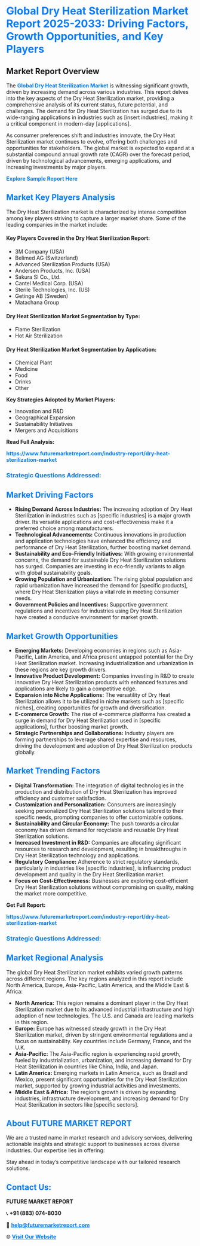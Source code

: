 <h1 style="color: #007BFF;">Global Dry Heat Sterilization Market Report 2025-2033: Driving Factors, Growth Opportunities, and Key Players</h1>

<section id="overview">
<h2>Market Report Overview</h2>
<p>The <a href="https://www.futuremarketreport.com/industry-report/dry-heat-sterilization-market" style="color: #007BFF; text-decoration: none;"><strong>Global Dry Heat Sterilization Market</strong></a> is witnessing significant growth, driven by increasing demand across various industries. This report delves into the key aspects of the Dry Heat Sterilization market, providing a comprehensive analysis of its current status, future potential, and challenges. The demand for Dry Heat Sterilization has surged due to its wide-ranging applications in industries such as [insert industries], making it a critical component in modern-day [applications].</p>
<p>As consumer preferences shift and industries innovate, the Dry Heat Sterilization market continues to evolve, offering both challenges and opportunities for stakeholders. The global market is expected to expand at a substantial compound annual growth rate (CAGR) over the forecast period, driven by technological advancements, emerging applications, and increasing investments by major players.</p>
</section>

<section id="overview">
<p><a href="https://www.futuremarketreport.com/request-sample/reportId=85469" style="color: #007BFF; text-decoration: none;"><strong>Explore Sample Report Here</strong></a></p>
</section>

<section id="key-players">
<h2 style="color: #007BFF;">Market Key Players Analysis</h2>
<p>The Dry Heat Sterilization market is characterized by intense competition among key players striving to capture a larger market share. Some of the leading companies in the market include:</p>
<h4>Key Players Covered in the Dry Heat Sterilization Report:</h4>
<ul><li>3M Company (USA)</li><li>Belimed AG (Switzerland)</li><li>Advanced Sterilization Products (USA)</li><li>Andersen Products, Inc. (USA)</li><li>Sakura SI Co., Ltd.</li><li>Cantel Medical Corp. (USA)</li><li>Sterile Technologies, Inc. (US)</li><li>Getinge AB (Sweden)</li><li>Matachana Group</li></ul>
<h4>Dry Heat Sterilization Market Segmentation by Type:</h4>
<ul><li>Flame Sterilization</li><li>Hot Air Sterilization</li></ul>

<h4>Dry Heat Sterilization Market Segmentation by Application:</h4>
<ul><li>Chemical Plant</li><li>Medicine</li><li>Food</li><li>Drinks</li><li>Other</li></ul>
<p><strong>Key Strategies Adopted by Market Players:</strong></p>
<ul>
<li>Innovation and R&D</li>
<li>Geographical Expansion</li>
<li>Sustainability Initiatives</li>
<li>Mergers and Acquisitions</li>
</ul>
</section>

<section>
<p><strong>Read Full Analysis: </strong></p><a href="https://www.futuremarketreport.com/industry-report/dry-heat-sterilization-market" style="color: #007BFF; text-decoration: none;"><strong>https://www.futuremarketreport.com/industry-report/dry-heat-sterilization-market</strong></a>
<h3 style="color: #007BFF;">Strategic Questions Addressed:</h3>
</section>

<section id="driving-factors">
<h2 style="color: #007BFF;">Market Driving Factors</h2>
<ul>
<li><strong>Rising Demand Across Industries:</strong> The increasing adoption of Dry Heat Sterilization in industries such as [specific industries] is a major growth driver. Its versatile applications and cost-effectiveness make it a preferred choice among manufacturers.</li>
<li><strong>Technological Advancements:</strong> Continuous innovations in production and application technologies have enhanced the efficiency and performance of Dry Heat Sterilization, further boosting market demand.</li>
<li><strong>Sustainability and Eco-Friendly Initiatives:</strong> With growing environmental concerns, the demand for sustainable Dry Heat Sterilization solutions has surged. Companies are investing in eco-friendly variants to align with global sustainability goals.</li>
<li><strong>Growing Population and Urbanization:</strong> The rising global population and rapid urbanization have increased the demand for [specific products], where Dry Heat Sterilization plays a vital role in meeting consumer needs.</li>
<li><strong>Government Policies and Incentives:</strong> Supportive government regulations and incentives for industries using Dry Heat Sterilization have created a conducive environment for market growth.</li>
</ul>
</section>

<section id="growth-opportunities">
<h2 style="color: #007BFF;">Market Growth Opportunities</h2>
<ul>
<li><strong>Emerging Markets:</strong> Developing economies in regions such as Asia-Pacific, Latin America, and Africa present untapped potential for the Dry Heat Sterilization market. Increasing industrialization and urbanization in these regions are key growth drivers.</li>
<li><strong>Innovative Product Development:</strong> Companies investing in R&D to create innovative Dry Heat Sterilization products with enhanced features and applications are likely to gain a competitive edge.</li>
<li><strong>Expansion into Niche Applications:</strong> The versatility of Dry Heat Sterilization allows it to be utilized in niche markets such as [specific niches], creating opportunities for growth and diversification.</li>
<li><strong>E-commerce Growth:</strong> The rise of e-commerce platforms has created a surge in demand for Dry Heat Sterilization used in [specific applications], further boosting market growth.</li>
<li><strong>Strategic Partnerships and Collaborations:</strong> Industry players are forming partnerships to leverage shared expertise and resources, driving the development and adoption of Dry Heat Sterilization products globally.</li>
</ul>
</section>

<section id="trending-factors">
<h2 style="color: #007BFF;">Market Trending Factors</h2>
<ul>
<li><strong>Digital Transformation:</strong> The integration of digital technologies in the production and distribution of Dry Heat Sterilization has improved efficiency and customer satisfaction.</li>
<li><strong>Customization and Personalization:</strong> Consumers are increasingly seeking personalized Dry Heat Sterilization solutions tailored to their specific needs, prompting companies to offer customizable options.</li>
<li><strong>Sustainability and Circular Economy:</strong> The push towards a circular economy has driven demand for recyclable and reusable Dry Heat Sterilization solutions.</li>
<li><strong>Increased Investment in R&D:</strong> Companies are allocating significant resources to research and development, resulting in breakthroughs in Dry Heat Sterilization technology and applications.</li>
<li><strong>Regulatory Compliance:</strong> Adherence to strict regulatory standards, particularly in industries like [specific industries], is influencing product development and quality in the Dry Heat Sterilization market.</li>
<li><strong>Focus on Cost-Effectiveness:</strong> Businesses are exploring cost-efficient Dry Heat Sterilization solutions without compromising on quality, making the market more competitive.</li>
</ul>
</section>

<section>
<p><strong>Get Full Report: </strong></p><a href="https://www.futuremarketreport.com/industry-report/dry-heat-sterilization-market" style="color: #007BFF; text-decoration: none;"><strong>https://www.futuremarketreport.com/industry-report/dry-heat-sterilization-market</strong></a>
<h3 style="color: #007BFF;">Strategic Questions Addressed:</h3>
</section>


<section id="regional-analysis">
<h2 style="color: #007BFF;">Market Regional Analysis</h2>
<p>The global Dry Heat Sterilization market exhibits varied growth patterns across different regions. The key regions analyzed in this report include North America, Europe, Asia-Pacific, Latin America, and the Middle East & Africa:</p>
<ul>
<li><strong>North America:</strong> This region remains a dominant player in the Dry Heat Sterilization market due to its advanced industrial infrastructure and high adoption of new technologies. The U.S. and Canada are leading markets in this region.</li>
<li><strong>Europe:</strong> Europe has witnessed steady growth in the Dry Heat Sterilization market, driven by stringent environmental regulations and a focus on sustainability. Key countries include Germany, France, and the U.K.</li>
<li><strong>Asia-Pacific:</strong> The Asia-Pacific region is experiencing rapid growth, fueled by industrialization, urbanization, and increasing demand for Dry Heat Sterilization in countries like China, India, and Japan.</li>
<li><strong>Latin America:</strong> Emerging markets in Latin America, such as Brazil and Mexico, present significant opportunities for the Dry Heat Sterilization market, supported by growing industrial activities and investments.</li>
<li><strong>Middle East & Africa:</strong> The region’s growth is driven by expanding industries, infrastructure development, and increasing demand for Dry Heat Sterilization in sectors like [specific sectors].</li>
</ul>
</section>

<footer>
<h2 style="color: #007BFF;">About FUTURE MARKET REPORT</h2>
<p>We are a trusted name in market research and advisory services, delivering actionable insights and strategic support to businesses across diverse industries. Our expertise lies in offering:</p>

<p>Stay ahead in today’s competitive landscape with our tailored research solutions.</p>

<h2 style="color: #007BFF;">Contact Us:</h2>
<p><strong>FUTURE MARKET REPORT</strong></p>
<p>📞 <strong>+91 (883) 074-8030</strong></p>
<p>📧 <strong><a href="mailto:help@futuremarketreport.com" style="color: #007BFF;">help@futuremarketreport.com</a></strong></p>
<p>🌐 <strong><a href="https://www.futuremarketreport.com/" style="color: #007BFF;">Visit Our Website</a></strong></p>
</footer>